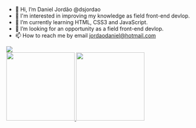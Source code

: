 - 👋 Hi, I’m Daniel Jordão @dsjordao
- 👀 I'm interested in improving my knowledge as field front-end devlop.
- 🌱 I’m currently learning HTML, CSS3 and JavaScript.
- 💞️ I’m looking for an opportunity as a field front-end devlop.
- 📫 How to reach me by email jordaodaniel@hotmail.com
<div>
<a href="https://www.linkedin.com/in/danielsjordao/" target="_blank"><img src="https://img.shields.io/badge/-LinkedIn-%230077B5?style=for-the-badge&logo=linkedin&logoColor=white" target="_blank"></a>   
</div>
<div>
<a href="https://github.com/dsjordao">
<img height="180em" src="https://github-readme-stats.vercel.app/api/top-langs/?username=dsjordao&layout=compact&langs_count=7&theme=dracula"/>
<img height="180em" src="https://github-readme-stats.vercel.app/api?username=dsjordao&show_icons=true&theme=dracula&include_all_commits=true&count_private=true"/>
</div>
